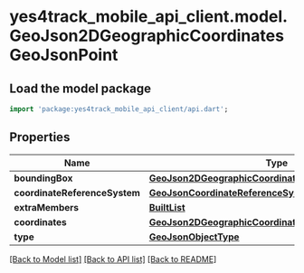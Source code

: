 # yes4track_mobile_api_client.model.GeoJson2DGeographicCoordinatesGeoJsonPoint

## Load the model package
```dart
import 'package:yes4track_mobile_api_client/api.dart';
```

## Properties
Name | Type | Description | Notes
------------ | ------------- | ------------- | -------------
**boundingBox** | [**GeoJson2DGeographicCoordinatesGeoJsonBoundingBox**](GeoJson2DGeographicCoordinatesGeoJsonBoundingBox.md) |  | [optional] 
**coordinateReferenceSystem** | [**GeoJsonCoordinateReferenceSystem**](GeoJsonCoordinateReferenceSystem.md) |  | [optional] 
**extraMembers** | [**BuiltList<BsonElement>**](BsonElement.md) |  | [optional] 
**coordinates** | [**GeoJson2DGeographicCoordinates**](GeoJson2DGeographicCoordinates.md) |  | [optional] 
**type** | [**GeoJsonObjectType**](GeoJsonObjectType.md) |  | [optional] 

[[Back to Model list]](../README.md#documentation-for-models) [[Back to API list]](../README.md#documentation-for-api-endpoints) [[Back to README]](../README.md)


